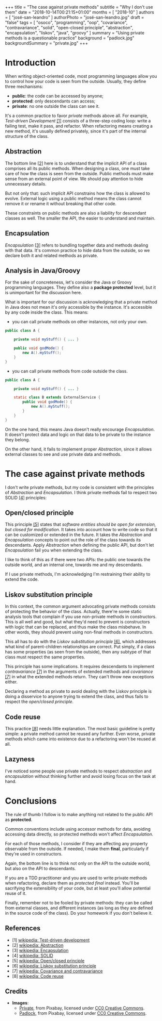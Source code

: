 +++
title = "The case against private methods"
subtitle = "Why I don't use them"
date = "2018-10-14T00:21:15+01:00"
months = [ "2018-10" ]
authors = [ "josé-san-leandro" ]
authorPhoto = "josé-san-leandro.jpg"
draft = "false"
tags = [ "osoco", "programming", "oop", "covariance", "contravariance", "solid", "open-closed principle", "abstraction", "encapsulation", "liskov", "java", "groovy" ]
summary = "Using private methods is a questionable practice"
background = "padlock.jpg"
backgroundSummary = "private.jpg"
+++

# Introduction

When writing object-oriented code, most programming languages allow you to control how your code is seen from the outside. Usually, they define three mechanisms:

  - **public**: the code can be accessed by anyone;
  - **protected**: only descendants can access;
  - **private**: no one outside the class can see it.

It's a common practice to favor <em>private</em> methods above all. For example, <i>Test-driven Development</i> [[1]](#1) consists of a three-step coding loop: write a failing test, make it pass, and refactor.
When refactoring means creating a new method, it's usually defined privately, since it's part of the internal structure of the class.

## Abstraction

The bottom line [[2]](#2) here is to understand that the implicit API of a class comprises all its public methods. When designing a class, one must take care of how the class is seen from the outside.
Public methods must make sense from an external point of view. We should pay attention to hide unnecessary details.

But not only that: such implicit API constrains how the class is allowed to evolve. External logic using a public method means the class cannot remove it or rename it without breaking that other code.

These constraints on public methods are also a liability for descendant classes as well. The smaller the API, the easier to understand and maintain.

## Encapsulation

*Encapsulation* [[3]](#3) refers to bundling together data and methods dealing with that data. It's common practice to hide data from the outside, so we declare both it and related methods as private.

## Analysis in Java/Groovy

For the sake of concreteness, let's consider the Java or Groovy programming languages. They define also a **package protected** level, but it is unimportant for the discussion here.

What is important for our discussion is acknowledging that a private method in Java does not mean it's only accessible by the instance. It's accessible by any code inside the class.
This means:

   - you can call private methods on other instances, not only your own.
   
```Java
public class A {

    private void myStuff() { ... }

    public void godMode() {
        new A().myStuff();
    }
}
```
   
   - you can call private methods from code outside the class.

```Java
public class A {

    private void myStuff() { ... }

    static class B extends ExternalService {
        public void godMode() {
            new A().myStuff();
        }
    }
}
```
   
On the one hand, this means Java doesn't really encourage *Encapsulation*. It doesn't protect data and logic on that data to be private to the instance they belong.

On the other hand, it fails to implement proper *Abstraction*, since it allows external classes to see and use private data and methods.

# The case against private methods

I don't write private methods, but my code is consistent with the principles of *Abstraction* and *Encapsulation*. I think private methods fail to respect two SOLID [[4]](#4) principles:

## Open/closed principle

This principle [[5]](#5) states that <em>software entities should be open for extension, but closed for modification</em>. It takes into account how to write code so that it can be customized or extended in the future.
It takes the *Abstraction* and *Encapsulation* concepts to point out the role of the class towards its descendants. Apply *Abstraction* when defining the public API, but don't let *Encapsulation* fail you when extending the class.

I like to think of this as if there were two APIs: the public one towards the outside world, and an internal one, towards me and my descendants.

If I use private methods, I'm acknowledging I'm restraining their ability to extend the code.

## Liskov substitution principle

In this context, the common argument advocating private methods consists of protecting the behavior of the class. Actually, there're some static analysis tools that complain if you use non-private methods in constructors.
This is all well and good, but what they'd need to prevent is constructors with logic that can be replaced, and thus make the class misbehave. In other words, they should prevent using non-final methods in constructors.

This all has to do with the *Liskov substitution principle* [[6]](#6), which addresses what kind of parent-children relationships are correct. Put simply, if a class has some properties (as seen from the outside), then any subtype of that class must respect the same properties.

This principle has some implications. It requires descendants to implement <i>contravariance</i> [[7]](#7) in the arguments of extended methods and <i>covariance</i> [[7]](#7) in what the extended methods return. They can't throw new exceptions either.

Declaring a method as private to avoid dealing with the Liskov principle is doing a disservice to anyone trying to extend the class, and thus fails to respect the <em>open/closed principle</em>.

## Code reuse

This practice [[8]](#8) needs little explanation. The most basic guideline is pretty simple: a private method cannot be reused any further. Even worse, private methods which came into existence due to a refactoring won't be reused at all.

## Lazyness

I've noticed some people use private methods to respect <em>abstraction</em> and <em>encapsulation</em> without thinking further and avoid losing focus on the task at hand.

# Conclusions

The rule of thumb I follow is to make anything not related to the public API as **protected**.

Common conventions include using accessor methods for data, avoiding accessing data directly, so protected methods won't affect *Encapsulation*.

For each of those methods, I consider if they are affecting any property observable from the outside. If needed, I make them **final**, particularly if they're used in constructors.

Again, the bottom line is to think not only on the API to the outside world, but also on the API to descendants.

If you are a TDD practitioner and you are used to write private methods when refactoring, declare them as <em>protected final</em> instead.
You'll be sacrifying the extensibility of your code, but at least you'll allow potential reuse of it.

Finally, remember not to be fooled by private methods: they can be called from external classes, and different instances (as long as they are defined in the source code of the class). Do your homework if you don't believe it.

## References

- [1] <a name="1" href="https://en.wikipedia.org/wiki/Test-driven_development" target="_blank">wikipedia: Test-driven development</a>
- [2] <a name="2" href="https://en.wikipedia.org/wiki/Abstraction_(computer_science)" target="_blank">wikipedia: Abstraction</a>
- [3] <a name="3" href="https://en.wikipedia.org/wiki/Encapsulation_(computer_programming)" target="_blank">wikipedia: Encapsulation</a>
- [4] <a name="4" href="https://en.wikipedia.org/wiki/SOLID" target="_blank">wikipedia: SOLID</a>
- [5] <a name="5" href="https://en.wikipedia.org/wiki/Open%E2%80%93closed_principle" target="_blank">wikipedia: Open/closed principle</a>
- [6] <a name="6" href="https://en.wikipedia.org/wiki/Liskov_substitution_principle" target="_blank">wikipedia: Liskov substitution principle</a>
- [7] <a name="7" href="https://en.wikipedia.org/wiki/Covariance_and_contravariance_(computer_science)" target="_blank">wikipedia: Covariance and contravariance</a>
- [8] <a name="8" href="https://en.wikipedia.org/wiki/Code_reuse" target="_blank">wikipedia: Code reuse</a>

## Credits

- **Images**:
  - <a href="https://pixabay.com/en/private-privacy-green-secret-1647769/" target="_blank_">Private</a>, from Pixabay, licensed under <a href="https://creativecommons.org/publicdomain/zero/1.0/deed.en">CC0 Creative Commons</a>.
  - <a href="https://pixabay.com/en/padlock-shed-locked-lock-secure-690286/" target="_blank">Padlock</a>, from Pixabay, licensed under <a href="https://creativecommons.org/publicdomain/zero/1.0/deed.en">CC0 Creative Commons</a>.







